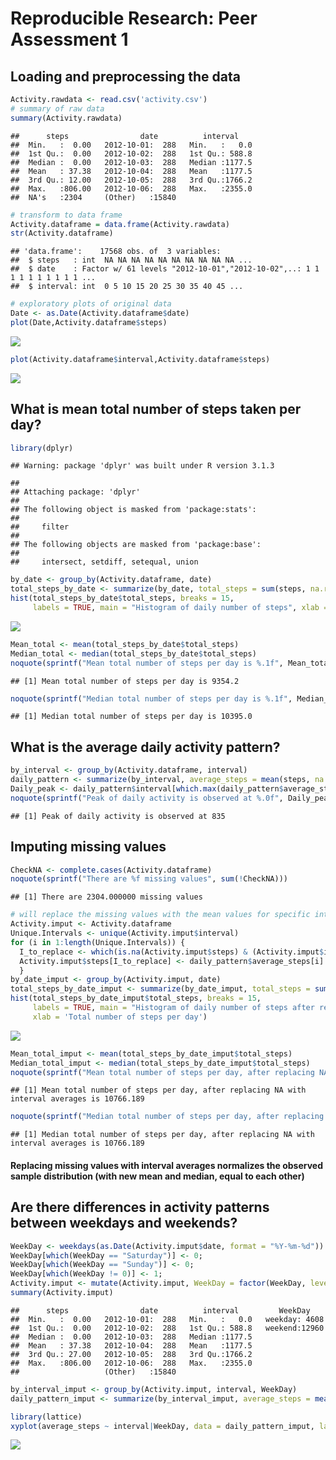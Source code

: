 # Reproducible Research: Peer Assessment 1


## Loading and preprocessing the data


```r
Activity.rawdata <- read.csv('activity.csv')
# summary of raw data
summary(Activity.rawdata)
```

```
##      steps                date          interval     
##  Min.   :  0.00   2012-10-01:  288   Min.   :   0.0  
##  1st Qu.:  0.00   2012-10-02:  288   1st Qu.: 588.8  
##  Median :  0.00   2012-10-03:  288   Median :1177.5  
##  Mean   : 37.38   2012-10-04:  288   Mean   :1177.5  
##  3rd Qu.: 12.00   2012-10-05:  288   3rd Qu.:1766.2  
##  Max.   :806.00   2012-10-06:  288   Max.   :2355.0  
##  NA's   :2304     (Other)   :15840
```

```r
# transform to data frame
Activity.dataframe = data.frame(Activity.rawdata)
str(Activity.dataframe)
```

```
## 'data.frame':	17568 obs. of  3 variables:
##  $ steps   : int  NA NA NA NA NA NA NA NA NA NA ...
##  $ date    : Factor w/ 61 levels "2012-10-01","2012-10-02",..: 1 1 1 1 1 1 1 1 1 1 ...
##  $ interval: int  0 5 10 15 20 25 30 35 40 45 ...
```

```r
# exploratory plots of original data
Date <- as.Date(Activity.dataframe$date)
plot(Date,Activity.dataframe$steps)
```

![](PA1_template_files/figure-html/unnamed-chunk-1-1.png) 

```r
plot(Activity.dataframe$interval,Activity.dataframe$steps)
```

![](PA1_template_files/figure-html/unnamed-chunk-1-2.png) 

## What is mean total number of steps taken per day?

```r
library(dplyr)
```

```
## Warning: package 'dplyr' was built under R version 3.1.3
```

```
## 
## Attaching package: 'dplyr'
## 
## The following object is masked from 'package:stats':
## 
##     filter
## 
## The following objects are masked from 'package:base':
## 
##     intersect, setdiff, setequal, union
```

```r
by_date <- group_by(Activity.dataframe, date)
total_steps_by_date <- summarize(by_date, total_steps = sum(steps, na.rm = TRUE))
hist(total_steps_by_date$total_steps, breaks = 15, 
     labels = TRUE, main = "Histogram of daily number of steps", xlab = 'Total number of steps per day')
```

![](PA1_template_files/figure-html/unnamed-chunk-2-1.png) 


```r
Mean_total <- mean(total_steps_by_date$total_steps)
Median_total <- median(total_steps_by_date$total_steps)
noquote(sprintf("Mean total number of steps per day is %.1f", Mean_total))
```

```
## [1] Mean total number of steps per day is 9354.2
```

```r
noquote(sprintf("Median total number of steps per day is %.1f", Median_total))
```

```
## [1] Median total number of steps per day is 10395.0
```

## What is the average daily activity pattern?

```r
by_interval <- group_by(Activity.dataframe, interval)
daily_pattern <- summarize(by_interval, average_steps = mean(steps, na.rm = TRUE))
Daily_peak <- daily_pattern$interval[which.max(daily_pattern$average_steps)]
noquote(sprintf("Peak of daily activity is observed at %.0f", Daily_peak))
```

```
## [1] Peak of daily activity is observed at 835
```


## Imputing missing values

```r
CheckNA <- complete.cases(Activity.dataframe)
noquote(sprintf("There are %f missing values", sum(!CheckNA)))
```

```
## [1] There are 2304.000000 missing values
```

```r
# will replace the missing values with the mean values for specific intervals
Activity.imput <- Activity.dataframe
Unique.Intervals <- unique(Activity.imput$interval)
for (i in 1:length(Unique.Intervals)) {
  I_to_replace <- which(is.na(Activity.imput$steps) & (Activity.imput$interval == Unique.Intervals[i]))
  Activity.imput$steps[I_to_replace] <- daily_pattern$average_steps[i]
  }
by_date_imput <- group_by(Activity.imput, date)
total_steps_by_date_imput <- summarize(by_date_imput, total_steps = sum(steps, na.rm = TRUE))
hist(total_steps_by_date_imput$total_steps, breaks = 15, 
     labels = TRUE, main = "Histogram of daily number of steps after replacing NA with interval averages", 
     xlab = 'Total number of steps per day')
```

![](PA1_template_files/figure-html/unnamed-chunk-5-1.png) 

```r
Mean_total_imput <- mean(total_steps_by_date_imput$total_steps)
Median_total_imput <- median(total_steps_by_date_imput$total_steps)
noquote(sprintf("Mean total number of steps per day, after replacing NA with interval averages is %.3f", Mean_total_imput))
```

```
## [1] Mean total number of steps per day, after replacing NA with interval averages is 10766.189
```

```r
noquote(sprintf("Median total number of steps per day, after replacing NA with interval averages is %.3f", Median_total_imput))
```

```
## [1] Median total number of steps per day, after replacing NA with interval averages is 10766.189
```

#### Replacing missing values with interval averages normalizes the observed sample distribution (with new mean and median, equal to each other)


## Are there differences in activity patterns between weekdays and weekends?

```r
WeekDay <- weekdays(as.Date(Activity.imput$date, format = "%Y-%m-%d"))
WeekDay[which(WeekDay == "Saturday")] <- 0;
WeekDay[which(WeekDay == "Sunday")] <- 0;
WeekDay[which(WeekDay != 0)] <- 1;
Activity.imput <- mutate(Activity.imput, WeekDay = factor(WeekDay, levels = c(0,1), labels = c("weekday","weekend")))
summary(Activity.imput)
```

```
##      steps                date          interval         WeekDay     
##  Min.   :  0.00   2012-10-01:  288   Min.   :   0.0   weekday: 4608  
##  1st Qu.:  0.00   2012-10-02:  288   1st Qu.: 588.8   weekend:12960  
##  Median :  0.00   2012-10-03:  288   Median :1177.5                  
##  Mean   : 37.38   2012-10-04:  288   Mean   :1177.5                  
##  3rd Qu.: 27.00   2012-10-05:  288   3rd Qu.:1766.2                  
##  Max.   :806.00   2012-10-06:  288   Max.   :2355.0                  
##                   (Other)   :15840
```

```r
by_interval_imput <- group_by(Activity.imput, interval, WeekDay)
daily_pattern_imput <- summarize(by_interval_imput, average_steps = mean(steps, na.rm = TRUE))

library(lattice) 
xyplot(average_steps ~ interval|WeekDay, data = daily_pattern_imput, layout = c(1,2), xlab = "Interval", ylab = "Number of Steps", type = "l")
```

![](PA1_template_files/figure-html/unnamed-chunk-6-1.png) 

